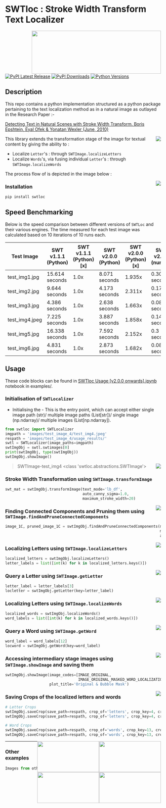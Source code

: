 # SWTloc : Stroke Width Transform Text Localizer
<img style="float: right;" src="swtloc/static/logo.png" height=139 width=418 align="right">

[![PyPI Latest Release](https://img.shields.io/pypi/v/swtloc)](https://pypi.org/project/swtloc/)
[![PyPI Downloads](https://img.shields.io/pypi/dm/swtloc)](https://pypi.org/project/swtloc/)
[![Python Versions](https://img.shields.io/pypi/pyversions/swtloc)](https://pypi.org/project/swtloc/)

## Description

This repo contains a python implementation structured as a python package pertaining to the text localization method as in a natural image as outlayed in the Research Paper :- 

[Detecting Text in Natural Scenes with Stroke Width Transform.
Boris Epshtein, Eyal Ofek & Yonatan Wexler
(June, 2010)](https://www.microsoft.com/en-us/research/publication/detecting-text-in-natural-scenes-with-stroke-width-transform/)

<img style="float: right;" src="swtloc/static/logo.gif" align="centre">

This library extends the transformation stage of the image for textual content by giving the ability to :

- Localize `Letter`'s : through `SWTImage.localizeLetters`
- Localize `Words`'s, via fusing individual `Letter`'s : through `SWTImage.localizeWords`

The process flow of is depicted in the image below : 

<img style="float: right;" src="swtloc/static/SWTLoc_Process_Flow.png" align="centre">


### Installation 
```py
pip install swtloc
```

## Speed Benchmarking
Below is the speed comparison between different versions of ``SWTLoc`` and their various engines. The time measured for
each test image was calculated based on 10 iterations of 10 runs each.

Test Image | SWT v1.1.1 (Python) | SWT v1.1.1 (Python) [x] | SWT v2.0.0 (Python) | SWT v2.0.0 (Python) [x] | SWT v2.0.0 (numba) | SWT v2.0.0 (numba) [x]
--- | --- | --- | --- |--- |--- |--- 
test_img1.jpg | 15.614 seconds | 1.0x | 8.071 seconds | 1.935x | 0.308 seconds | 100.66x
test_img2.jpg | 9.644 seconds | 1.0x | 4.173 seconds | 2.311x | 0.176 seconds | 54.829x
test_img3.jpg | 4.386 seconds | 1.0x | 2.638 seconds | 1.663x | 0.083 seconds | 53.104x
test_img4.jpeg | 7.225 seconds | 1.0x | 3.887 seconds | 1.858x | 0.14 seconds | 51.42x
test_img5.jpg | 16.338 seconds | 1.0x | 7.592 seconds | 2.152x | 0.3 seconds | 54.405x
test_img6.jpg | 4.831 seconds | 1.0x | 2.873 seconds | 1.682x | 0.083 seconds | 57.853x


## Usage 
These code blocks can be found in [SWTloc Usage [v2.0.0 onwards].ipynb](examples/SWTloc-Usage-[v2.0.0-onwards].ipynb)
notebook in examples/.

### Initialisation of ``SWTLocalizer``
- Initialising the  - This is the entry point, which can accept either single image path (str)/
multiple image paths (List[str])/ single image (np.ndarray)/ multiple images (List[np.ndarray]).
```py
from swtloc import SWTLocalizer
imgpath = 'images/test_image_4/test_img4.jpeg'
respath = 'images/test_image_4/usage_results/'
swtl = SWTLocalizer(image_paths=imgpath)
swtImgObj = swtl.swtimages[0]
print(swtImgObj, type(swtImgObj))
swtImgObj.showImage()
```
> SWTImage-test_img4 <class 'swtloc.abstractions.SWTImage'>
> <img style="float: right;" src="examples/images/test_image_4/usage_results/test_img4_01.jpg" align="centre">

### Stroke Width Transformation using ``SWTImage.transformImage``
```py
swt_mat = swtImgObj.transformImage(text_mode='lb_df',
                                   auto_canny_sigma=1.0,
                                   maximum_stroke_width=20)
```
> <img style="float: right;" src="examples/images/test_image_4/usage_results/test_img4_01_02_03_04.jpg" align="centre">

### Finding Connected Components and Pruning them using ``SWTImage.findAndPruneConnectedComponents``
```py
image_1C, pruned_image_1C = swtImgObj.findAndPruneConnectedComponents(minimum_pixels_per_cc=100,
                                                                      maximum_pixels_per_cc=10_000,
                                                                      acceptable_aspect_ratio=0.2)
```
> <img style="float: right;" src="examples/images/test_image_4/usage_results/test_img4_04_06_07_09.jpg" align="centre">

### Localizing Letters using ``SWTImage.localizeLetters``
```py
localized_letters = swtImgObj.localizeLetters()
letter_labels = list([int(k) for k in localized_letters.keys()])
```
> <img style="float: right;" src="examples/images/test_image_4/usage_results/test_img4_11_12_13.jpg" align="centre">

### Query a Letter using ``SWTImage.getLetter``
```py
letter_label = letter_labels[3]
locletter = swtImgObj.getLetter(key=letter_label)
```
> <img style="float: right;" src="examples/images/test_image_4/usage_results/test_img4_17_18.jpg" align="centre">

### Localizing Letters using ``SWTImage.localizeWords``
```py
localized_words = swtImgObj.localizeWords()
word_labels = list([int(k) for k in localized_words.keys()])
```
> <img style="float: right;" src="examples/images/test_image_4/usage_results/test_img4_14_15_16.jpg" align="centre">

### Query a Word using ``SWTImage.getWord``
```py
word_label = word_labels[12]
locword = swtImgObj.getWord(key=word_label)
```
> <img style="float: right;" src="examples/images/test_image_4/usage_results/test_img4_19_20.jpg" align="centre">

### Accessing intermediary stage images using ``SWTImage.showImage`` and saving them
```py
swtImgObj.showImage(image_codes=[IMAGE_ORIGINAL,
                                 IMAGE_ORIGINAL_MASKED_WORD_LOCALIZATIONS],
                    plot_title='Original & Bubble Mask')
```
> <img style="float: right;" src="examples/images/test_image_4/usage_results/test_img4_01_16.jpg" align="centre">


### Saving Crops of the localized letters and words
```py
# Letter Crops
swtImgObj.saveCrop(save_path=respath, crop_of='letters', crop_key=4, crop_type='min_bbox', crop_on=IMAGE_ORIGINAL)
swtImgObj.saveCrop(save_path=respath, crop_of='letters', crop_key=4, crop_type='min_bbox', crop_on=IMAGE_SWT_TRANSFORMED)

# Word Crops
swtImgObj.saveCrop(save_path=respath, crop_of='words', crop_key=13, crop_type='bubble', crop_on=IMAGE_ORIGINAL)
swtImgObj.saveCrop(save_path=respath, crop_of='words', crop_key=13, crop_type='bubble', crop_on=IMAGE_SWT_TRANSFORMED)
```
<img style="float: right;" src="examples/images/test_image_4/usage_results/test_img4_letters-4_min_bbox_IMAGE_ORIGINAL_CROP.jpg" width="200" height="100">
<img style="float: right;" src="examples/images/test_image_4/usage_results/test_img4_letters-4_min_bbox_IMAGE_SWT_TRANSFORMED_CROP.jpg" width="200" height="100">
<img style="float: right;" src="examples/images/test_image_4/usage_results/test_img4_words-13_bubble_IMAGE_ORIGINAL_CROP.jpg" width="200" height="100">
<img style="float: right;" src="examples/images/test_image_4/usage_results/test_img4_words-13_bubble_IMAGE_SWT_TRANSFORMED_CROP.jpg" width="200" height="100">

****

### Other examples
```py
Images from other transformations as coming out of the SWT Usage notebook.
```


